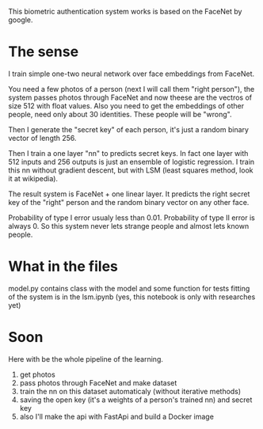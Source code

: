 This biometric authentication system works is based on the FaceNet by google.

# The sense
I train simple one-two neural network over face embeddings from FaceNet.

You need a few photos of a person (next I will call them "right person"), the system passes photos through FaceNet and now theese are the vectros of size 512 with float values. Also you need to get the embeddings of other people, need only about 30 identities. These people will be "wrong".

Then I generate the "secret key" of each person, it's just a random binary vector of length 256.

Then I train a one layer "nn" to predicts secret keys. In fact one layer with 512 inputs and 256 outputs is just an ensemble of logistic regression. I train this nn without gradient descent, but with LSM (least squares method, look it at wikipedia).

The result system is FaceNet + one linear layer. It predicts the right secret key of the "right" person and the random binary vector on any other face.

Probability of type I error usualy less than 0.01.
Probability of type II error is always 0.
So this system never lets strange people and almost lets known people.

# What in the files

model.py contains class with the model and some function for tests
fitting of the system is in the lsm.ipynb (yes, this notebook is only with researches yet)

# Soon

Here with be the whole pipeline of the learning.
1. get photos
2. pass photos through FaceNet and make dataset
3. train the nn on this dataset automaticaly (without iterative methods)
4. saving the open key (it's a weights of a person's trained nn) and secret key
5. also I'll make the api with FastApi and build a Docker image